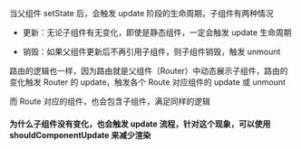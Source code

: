 当父组件 setState 后，会触发 update 阶段的生命周期，子组件有两种情况

- 更新：无论子组件有无变化，即使是静态组件，一定会触发 update 生命周期

- 销毁：如果父组件更新后不再引用子组件，则子组件销毁，触发 unmount

路由的逻辑也一样，因为路由就是父组件（Router）中动态展示子组件，路由的变化触发 Router 的 update，触发各个 Route 对应组件的 update 或 unmount

而 Route 对应的组件，也会包含子组件，满足同样的逻辑

#### 为什么子组件没有变化，也会触发 update 流程，针对这个现象，可以使用 shouldComponentUpdate 来减少渲染
